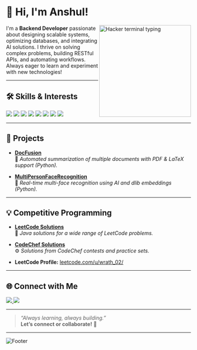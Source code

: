 # 👋 Hi, I'm Anshul!

<img align="right" src="https://media.giphy.com/media/xT1R9Ig6N8bP94v8lq/giphy.gif" width="250" alt="Hacker terminal typing"/>


I'm a **Backend Developer** passionate about designing scalable systems, optimizing databases, and integrating AI solutions. I thrive on solving complex problems, building RESTful APIs, and automating workflows. Always eager to learn and experiment with new technologies!

---

## 🛠️ Skills & Interests

<p align="left">
  <img src="https://img.shields.io/badge/Java-ED8B00?style=for-the-badge&logo=java&logoColor=white"/>
  <img src="https://img.shields.io/badge/SQL-4479A1?style=for-the-badge&logo=postgresql&logoColor=white"/>
  <img src="https://img.shields.io/badge/JavaScript-F7DF1E?style=for-the-badge&logo=javascript&logoColor=black"/>
  <img src="https://img.shields.io/badge/HTML5-E34F26?style=for-the-badge&logo=html5&logoColor=white"/>
  <img src="https://img.shields.io/badge/CSS3-1572B6?style=for-the-badge&logo=css3&logoColor=white"/>
  <img src="https://img.shields.io/badge/Spring_Boot-6DB33F?style=for-the-badge&logo=spring-boot&logoColor=white"/>
  <img src="https://img.shields.io/badge/Flask-000?style=for-the-badge&logo=flask&logoColor=white"/>
  <img src="https://img.shields.io/badge/Docker-2496ED?style=for-the-badge&logo=docker&logoColor=white"/>
</p>

---

## 🚀 Projects

- [**DocFusion**](https://github.com/wrath-02/DocFusion)  
  📄 _Automated summarization of multiple documents with PDF & LaTeX support (Python)._

- [**MultiPersonFaceRecognition**](https://github.com/wrath-02/MultiPersonFaceRecognition)  
  🤖 _Real-time multi-face recognition using AI and dlib embeddings (Python)._

---

## 💡 Competitive Programming

- [**LeetCode Solutions**](https://github.com/wrath-02/Leetcode)  
  🧠 _Java solutions for a wide range of LeetCode problems._

- [**CodeChef Solutions**](https://github.com/wrath-02/CodeChef)  
  ⚙️ _Solutions from CodeChef contests and practice sets._

- **LeetCode Profile:** [leetcode.com/u/wrath_02/](https://leetcode.com/u/wrath_02/)

---

## 🌐 Connect with Me

<p align="left">
  <a href="https://www.linkedin.com/in/anshulkr02/" target="_blank">
    <img src="https://img.shields.io/badge/-LinkedIn-blue?logo=linkedin&logoColor=white&style=for-the-badge"/>
  </a>
  <a href="mailto:anshulkr02@gmail.com">
    <img src="https://img.shields.io/badge/-anshulkr02@gmail.com-D14836?logo=gmail&logoColor=white&style=for-the-badge"/>
  </a>
</p>

---

> _“Always learning, always building.”_  
> <b>Let’s connect or collaborate!</b> 🚀

---

![Footer](https://capsule-render.vercel.app/api?type=waving&color=0:6db3f2,100:1e69de&height=120&section=footer)
